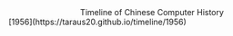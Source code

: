 <center>
Timeline of Chinese Computer History
</center>
[1956](https://taraus20.github.io/timeline/1956)
